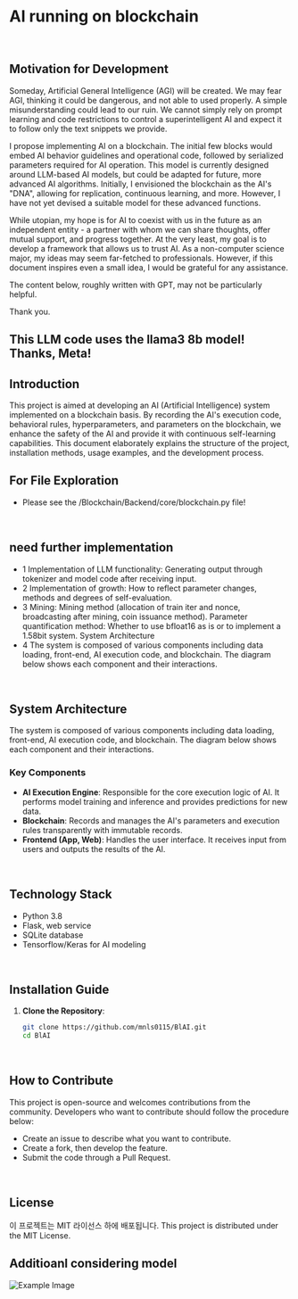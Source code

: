 # AI running on blockchain
<br>

## Motivation for Development
Someday, Artificial General Intelligence (AGI) will be created. We may fear AGI, thinking it could be dangerous, and not able to used properly. A simple misunderstanding could lead to our ruin. We cannot simply rely on prompt learning and code restrictions to control a superintelligent AI and expect it to follow only the text snippets we provide.

I propose implementing AI on a blockchain. The initial few blocks would embed AI behavior guidelines and operational code, followed by serialized parameters required for AI operation. This model is currently designed around LLM-based AI models, but could be adapted for future, more advanced AI algorithms.
Initially, I envisioned the blockchain as the AI's "DNA", allowing for replication, continuous learning, and more.  However, I have not yet devised a suitable model for these advanced functions.

While utopian, my hope is for AI to coexist with us in the future as an independent entity - a partner with whom we can share thoughts, offer mutual support, and progress together. At the very least, my goal is to develop a framework that allows us to trust AI.
As a non-computer science major, my ideas may seem far-fetched to professionals. However, if this document inspires even a small idea, I would be grateful for any assistance.

The content below, roughly written with GPT, may not be particularly helpful.

Thank you.

## This LLM code uses the llama3 8b model! Thanks, Meta!

## Introduction
This project is aimed at developing an AI (Artificial Intelligence) system implemented on a blockchain basis.
By recording the AI's execution code, behavioral rules, hyperparameters, and parameters on the blockchain, we enhance the safety of the AI and provide it with continuous self-learning capabilities.
This document elaborately explains the structure of the project, installation methods, usage examples, and the development process.
<br>


## For File Exploration
- Please see the /Blockchain/Backend/core/blockchain.py file!
<br>

## need further implementation
- 1 Implementation of LLM functionality: Generating output through tokenizer and model code after receiving input.
- 2 Implementation of growth: How to reflect parameter changes, methods and degrees of self-evaluation.
- 3 Mining: Mining method (allocation of train iter and nonce, broadcasting after mining, coin issuance method).
Parameter quantification method: Whether to use bfloat16 as is or to implement a 1.58bit system.
System Architecture
- 4 The system is composed of various components including data loading, front-end, AI execution code, and blockchain. The diagram below shows each component and their interactions.
<br>

## System Architecture
The system is composed of various components including data loading, front-end, AI execution code, and blockchain. The diagram below shows each component and their interactions.
<br>

### Key Components
- **AI Execution Engine**: Responsible for the core execution logic of AI. It performs model training and inference and provides predictions for new data.
- **Blockchain**: Records and manages the AI's parameters and execution rules transparently with immutable records.
- **Frontend (App, Web)**: Handles the user interface. It receives input from users and outputs the results of the AI.
<br>

## Technology Stack
- Python 3.8
- Flask, web service
- SQLite database
- Tensorflow/Keras for AI modeling
<br>

## Installation Guide
1. **Clone the Repository**:
   ```bash
   git clone https://github.com/mnls0115/BlAI.git
   cd BlAI
<br>

## How to Contribute
This project is open-source and welcomes contributions from the community. Developers who want to contribute should follow the procedure below:

- Create an issue to describe what you want to contribute.
- Create a fork, then develop the feature.
- Submit the code through a Pull Request.
<br>

## License
이 프로젝트는 MIT 라이선스 하에 배포됩니다.
This project is distributed under the MIT License.

## Additioanl considering model
![Example Image](images/Group%2019.png)